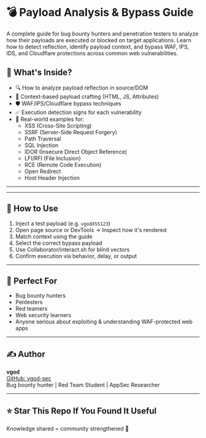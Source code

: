 # 💣 Payload Analysis & Bypass Guide

A complete guide for bug bounty hunters and penetration testers to analyze how their payloads are executed or blocked on target applications. Learn how to detect reflection, identify payload context, and bypass WAF, IPS, IDS, and Cloudflare protections across common web vulnerabilities.



## 📌 What's Inside?

- 🔍 How to analyze payload reflection in source/DOM
- 🧠 Context-based payload crafting (HTML, JS, Attributes)
- 🛡️ WAF/IPS/Cloudflare bypass techniques
- ✅ Execution detection signs for each vulnerability
- 🔧 Real-world examples for:
  - XSS (Cross-Site Scripting)
  - SSRF (Server-Side Request Forgery)
  - Path Traversal
  - SQL Injection
  - IDOR (Insecure Direct Object Reference)
  - LFI/RFI (File Inclusion)
  - RCE (Remote Code Execution)
  - Open Redirect
  - Host Header Injection

---


---

## 🚀 How to Use

1. Inject a test payload (e.g. `vgodXSS123`)
2. Open page source or DevTools → Inspect how it's rendered
3. Match context using the guide
4. Select the correct bypass payload
5. Use Collaborator/interact.sh for blind vectors
6. Confirm execution via behavior, delay, or output

---

## 📘 Perfect For

- Bug bounty hunters
- Pentesters
- Red teamers
- Web security learners
- Anyone serious about exploiting & understanding WAF-protected web apps

---

## ✍️ Author

**vgod**  
[GitHub: vgod-sec](https://github.com/vgod-sec)  
Bug bounty hunter | Red Team Student | AppSec Researcher

---

## ⭐️ Star This Repo If You Found It Useful

Knowledge shared = community strengthened 💪


<!-- 
#bugbounty #xss #wafbypass #pentesting #infosec #ethicalhacking #securityresearch #ssrf #rce #sqlinjection #ctf #redteam #payloads #bugbountytips
-->
